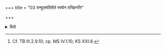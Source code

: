 +++
title = "03 यन्मूलमतिशेते स्फ्येन तच्छिनत्ति"

+++

<details><summary>थिते</summary>

3. Whatever root remains (on the altar) he cuts it by means of the wooden sword (Sphya) (and) not by means of his nail.[^1]  

[^1]: Cf. TB III.2.9.10; cp. MS IV.1.10; KS XXI.8.
</details>
